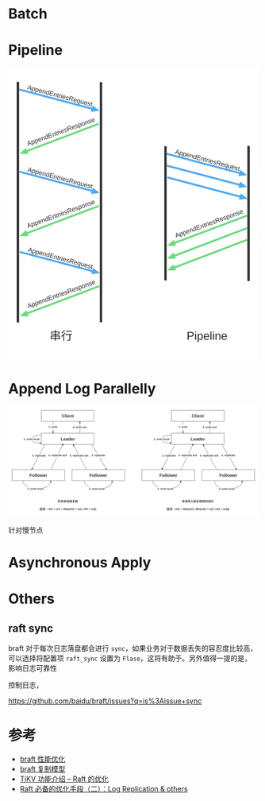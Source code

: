 

Batch
===

Pipeline
===

![串行与 Pipeline](image/pipeline-2.svg)

Append Log Parallelly
===

![](image/append_parallel.svg)

针对慢节点

Asynchronous Apply
===

Others
===

raft sync
---

braft 对于每次日志落盘都会进行 `sync`，如果业务对于数据丢失的容忍度比较高，可以选择将配置项 `raft_sync` 设置为 `Flase`，这将有助于。另外值得一提的是，影响日志可靠性

控制日志，

https://github.com/baidu/braft/issues?q=is%3Aissue+sync

参考
===

* [braft 性能优化](https://github.com/baidu/braft/blob/master/docs/cn/raft_protocol.md#%E6%80%A7%E8%83%BD%E4%BC%98%E5%8C%96)
* [braft 复制模型](https://github.com/baidu/braft/blob/master/docs/cn/replication.md)
* [TiKV 功能介绍 – Raft 的优化](https://cn.pingcap.com/blog/optimizing-raft-in-tikv/)
* [Raft 必备的优化手段（二）：Log Replication & others](https://zhuanlan.zhihu.com/p/668511529)
